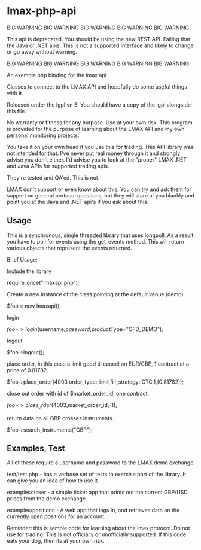 lmax-php-api
============

BIG WARNING BIG WARNING BIG WARNING BIG WARNING BIG WARNING 

This api is deprecated. You should be using the new REST API. 
Failing that the Java or .NET apis. This is not a supported
interface and likely to change or go away without warning.

BIG WARNING BIG WARNING BIG WARNING BIG WARNING BIG WARNING 


An example php binding for the lmax api

Classes to connect to the LMAX API and hopefully do some useful 
things with it. 

Released under the lgpl vn 3. You should have a copy of the lgpl
alongside this file.

No warranty or fitness for any purpose. Use at your own risk. This
program is provided for the purpose of learning about the LMAX API
and my own personal monitoring projects. 

You take it on your own head if you use this for trading. This API
library was not intended for that. I've never put real money through
it and strongly advise you don't either. I'd advise you to look at the 
"proper" LMAX .NET and Java APIs for supported trading apis. 

They're tested and QA'ed. This is not.  

LMAX don't support or even know about this. You can try and ask them
for support on general protocol questions, but they will stare at you
blankly and point you at the Java and .NET api's if you ask about this.

Usage
-----

This is a synchronous, single threaded library that uses longpoll.
As a result you have to poll for events using the get_events method. 
This will return various objects that represent the events returned.

Brief Usage;

Include the library

require_once("lmaxapi.php");

Create a new instance of the class pointing at the default venue (demo)

$foo = new lmaxapi();

login

$foo->login($username,$password,$productType="CFD_DEMO");

logout

$foo->logout();

place order, in this case a limit good til cancel on EUR/GBP, 1
contract at a price of 0.81782.

$foo->place_order(4003,order_type::limit,fill_strategy::GTC,1,(0.81782));

close out order with id of $market_order_id, one contract. 

$foo->close_order(4003,$market_order_id,-1);

return data on all GBP crosses instruments. 

$foo->search_instruments("GBP");

Examples, Test
--------------

All of these require a username and password to the LMAX demo exchange.

test/test.php - has a verbose set of tests to exercise part of the
                library. It can give you an idea of how to use it.
		
examples/ticker - a simple ticker app that prints out the current 
               GBP/USD prices from the demo exchange. 
	      
examples/positions - A web app that logs in, and retrieves data on the 
                currently open positions for an account. 
		

Reminder: this is sample code for learning about the lmax protocol. 
Do not use for trading. This is not officially or unofficially 
supported. If this code eats your dog, then its at your own risk. 

